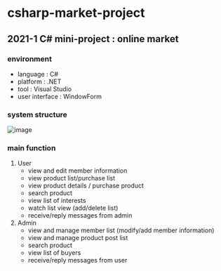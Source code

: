 # csharp-market-project
## 2021-1 C# mini-project : online market
### environment
- language : C#
- platform : .NET
- tool : Visual Studio
- user interface : WindowForm


### system structure
![image](https://user-images.githubusercontent.com/62213813/160564348-4e74a095-e609-4e67-8c33-02fcdc9200ec.png)


### main function
1) User
    - view and edit member information
    - view product list/purchase list
    - view product details / purchase product
    - search product
    - view list of interests
    - watch list view (add/delete list)
    - receive/reply messages from admin
2) Admin
    - view and manage member list (modify/add member information)
    - view and manage product post list 
    - search product
    - view list of buyers
    - receive/reply messages from user 
